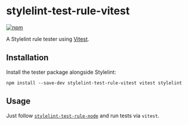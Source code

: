 # stylelint-test-rule-vitest

[![npm](https://img.shields.io/npm/v/stylelint-test-rule-vitest.svg)](https://www.npmjs.com/package/stylelint-test-rule-vitest)

A Stylelint rule tester using [Vitest](https://vitest.dev/).

## Installation

Install the tester package alongside Stylelint:

```shell
npm install --save-dev stylelint-test-rule-vitest vitest stylelint
```

## Usage

Just follow [`stylelint-test-rule-node`](https://github.com/stylelint/stylelint-test-rule-node#readme) and run tests via `vitest`.
